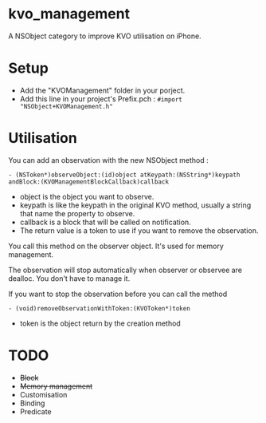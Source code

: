 kvo_management
==============

A NSObject category to improve KVO utilisation on iPhone.

Setup
=====

- Add the "KVOManagement" folder in your porject.
- Add this line in your project's Prefix.pch : ```#import "NSObject+KVOManagement.h"```

Utilisation
===========

You can add an observation with the new NSObject method : 
```
- (NSToken*)observeObject:(id)object atKeypath:(NSString*)keypath andBlock:(KVOManagementBlockCallback)callback
```

- object is the object you want to observe.
- keypath is like the keypath in the original KVO method, usually a string that name the property to observe.
- callback is a block that will be called on notification.
- The return value is a token to use if you want to remove the observation.

You call this method on the observer object. It's used for memory management.

The observation will stop automatically when observer or observee are dealloc. You don't have to manage it.

If you want to stop the observation before you can call the method
```
- (void)removeObservationWithToken:(KVOToken*)token
```

- token is the object return by the creation method

TODO
====

- ~~Block~~
- ~~Memory management~~
- Customisation
- Binding
- Predicate
